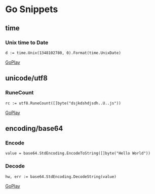 Go Snippets
===========

time
----
### Unix time to Date
	d := time.Unix(1348102780, 0).Format(time.UnixDate)
[GoPlay](http://play.golang.org/p/ZNY_r72Mbj "GoPlay")

unicode/utf8
------------
### RuneCount
	rc := utf8.RuneCount([]byte("dsjkdshdjsdh..Ü..js"))
[GoPlay](http://play.golang.org/p/D428-5_J6V "GoPlay")

encoding/base64
---------------
### Encode
	value = base64.StdEncoding.EncodeToString([]byte("Hello World"))
### Decode
	hw, err := base64.StdEncoding.DecodeString(value)
[GoPlay](http://play.golang.org/p/JrdcvJ_G5F "GoPlay")
